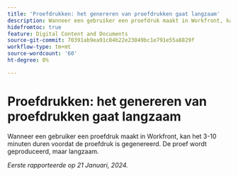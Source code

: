 ```yaml
---
title: 'Proefdrukken: het genereren van proefdrukken gaat langzaam'
description: Wanneer een gebruiker een proefdruk maakt in Workfront, kan het 3-10 minuten duren voordat de proefdruk is gegenereerd. De proef wordt geproduceerd, maar langzaam.
hidefromtoc: true
feature: Digital Content and Documents
source-git-commit: 70391ab9ea91c84b22e23049bc1e791e55a8829f
workflow-type: tm+mt
source-wordcount: '60'
ht-degree: 0%

---
```


# Proefdrukken: het genereren van proefdrukken gaat langzaam

Wanneer een gebruiker een proefdruk maakt in Workfront, kan het 3-10 minuten duren voordat de proefdruk is gegenereerd. De proef wordt geproduceerd, maar langzaam.

_Eerste rapporteerde op 21 Januari, 2024._
